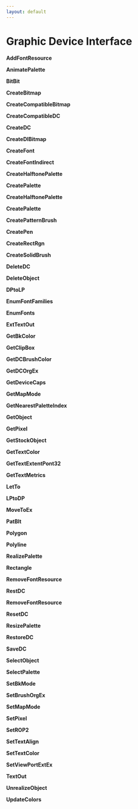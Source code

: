 ```yaml
---
layout: default
---
```

Graphic Device Interface
====================

**AddFontResource**

**AnimatePalette**

**BitBit**

**CreateBitmap**

**CreateCompatibleBitmap**

**CreateCompatibleDC**

**CreateDC**

**CreateDIBitmap**

**CreateFont**

**CreateFontIndirect**

**CreateHalftonePalette**

**CreatePalette**

**CreateHalftonePalette**

**CreatePalette**

**CreatePatternBrush**

**CreatePen**

**CreateRectRgn**

**CreateSolidBrush**

**DeleteDC**

**DeleteObject**

**DPtoLP**

**EnumFontFamilies**

**EnumFonts**

**ExtTextOut**

**GetBkColor**

**GetClipBox**

**GetDCBrushColor**

**GetDCOrgEx**

**GetDeviceCaps**

**GetMapMode**

**GetNearestPaletteIndex**

**GetObject**

**GetPixel**

**GetStockObject**

**GetTextColor**

**GetTextExtentPont32**

**GetTextMetrics**

**LetTo**

**LPtoDP**

**MoveToEx**

**PatBlt**

**Polygon**

**Polyline**

**RealizePalette**

**Rectangle**

**RemoveFontResource**

**RestDC**

**RemoveFontResource**

**ResetDC**

**ResizePalette**

**RestoreDC**

**SaveDC**

**SelectObject**

**SelectPalette**

**SetBkMode**

**SetBrushOrgEx**

**SetMapMode**

**SetPixel**

**SetROP2**

**SetTextAlign**

**SetTextColor**

**SetViewPortExtEx**

**TextOut**

**UnrealizeObject**

**UpdateColors**